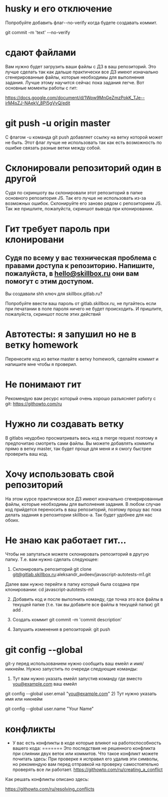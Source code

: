 # husky и его отключение
Попробуйте добавить флаг--no-verify когда будете создавать коммит.

git commit -m 'text' --no-verify

# сдают файлами
Вам нужно будет загрузить ваши файлы с ДЗ в ваш репозиторий. Это лучше сделать так как дальше практически все ДЗ имеют изначально сгенерированные файлы, которые необходимы для выполнения задания. Лучше этому научится сейчас пока задания легче. Вот основные моменты работы с гит:

https://docs.google.com/document/d/1Wpw9MnGeZmzPokK_TJe--irM4sZJ-NAekV_8Pi5gVvQ/edit

# git push -u origin master
С флагом -u команда git push добавляет ссылку на ветку которой может не быть. Этот флаг лучше не использовать так как есть возможность по ошибке связать разные ветки между собой.


# Склонировали репозиторий один в другой
Судя по скриншоту вы склонировали этот репозиторий в папке основного репозитория JS. Так его лучше не использовать из-за возможных ошибок. Склонируйте его заново рядом с репозиторием JS. Так же пришлите, пожалуйста, скриншот вывода при клонировании.

# Гит требует пароль при клонировани
Судя по всему у вас техническая проблема с правами доступа к репозиторию. Напишите, пожалуйста, в hello@skillbox.ru они вам помогут с этим доступом.
---
Вы создавали shh ключ для skillbox.gitlab.ru?

Попробуйте ввести ваш пароль от gitlab.skillbox.ru, не пугайтесь если при печатании в поле пароля ничего не будет происходить. И пришлите, пожалуйста, скриншот после этих действий

# Автотесты: я запушил но не в ветку homework
Перенесите код из ветки master в ветку homework, сделайте коммит и напишите мне чтобы я проверил.

# Не понимают гит
Рекомендую вам ресурс который очень хорошо разъясняет работу с git:
https://githowto.com/ru

# Нужно ли создавать ветку
В gitlabs неудобно просматривать весь код в merge request поэтому я предпочитаю смотреть сами файлы. Вы можете добавлять коммиты прямо в ветку master, так будет проще для меня и я смогу быстрее проверить ваш код.

# Хочу использовать свой репозиторий
На этом курсе практически все ДЗ имеют изначально сгенерированные файлы, которые необходимы для выполнения задания. В любом случае код прийдется переносить в ваш репозиторий, поэтому прошу вас пока делать задания в репозитории skillbox-а. Так будет удобнее для нас обоих.

# Не знаю как работает гит...
Чтобы не запутаться можете склонировать репозиторий в другую папку. Т.е.  вам нужно сделать следующее:

1. Склонировать репозиторий
git clone git@gitlab.skillbox.ru:aleksandr_avdeev/javascript-autotests-m1.git

Далее вам нужно перейти в папку который была создана при клонировании:
cd javascript-autotests-m1

2. Добавить код и после выполнить команду, где точка это все файлы в текущей папке (т.е. так вы добавите все файлы в текущей папки)
git add .

3. Создать коммит
git commit -m 'commit description'

4. Запушить изменения в репозиторий:
git push

# git config --global
git-у перед использованием нужно сообщить ваш емейл и имя/никнейм. Нужно запустить по очереди следующие команды:

1) Тут вам нужно указать емейл запустив команду где вместо you@example.com ваш емейл

git config --global user.email "you@example.com"
2) Тут нужно указать имя или никнейм

git config --global user.name "Your Name"

# конфликты
- У вас есть конфликты в коде которые влияют на работоспособность вашего кода:
=======
Это последствия не решенного конфликта при слиянии двух веток или коммитов. Что такое конфликт можете почитать здесь:
При проверке я исправил его удалив эти символы, но рекомендую вам перед отправкой на проверку самостоятельно проверять все ли работает.
https://githowto.com/ru/creating_a_conflict

Как решать конфликты описано здесь:

https://githowto.com/ru/resolving_conflicts
